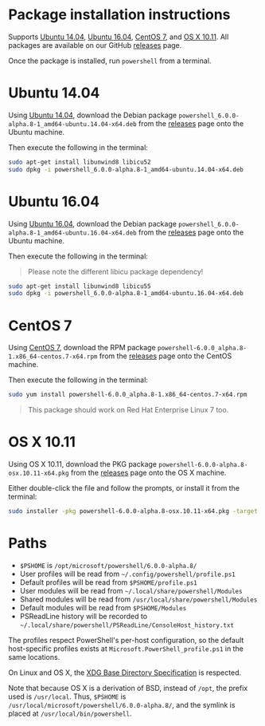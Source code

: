 Package installation instructions
=================================

Supports [Ubuntu 14.04][u14], [Ubuntu 16.04][u16],
[CentOS 7][cos], and [OS X 10.11][osx].
All packages are available on our GitHub [releases][] page.

Once the package is installed, run `powershell` from a terminal.

[u14]: #ubuntu-1404
[u16]: #ubuntu-1604
[cos]: #centos-7
[osx]: #os-x-1011

Ubuntu 14.04
============

Using [Ubuntu 14.04][], download the Debian package
`powershell_6.0.0-alpha.8-1_amd64-ubuntu.14.04-x64.deb`
from the [releases][] page onto the Ubuntu machine.

Then execute the following in the terminal:

```sh
sudo apt-get install libunwind8 libicu52
sudo dpkg -i powershell_6.0.0-alpha.8-1_amd64-ubuntu.14.04-x64.deb
```

[Ubuntu 14.04]: http://releases.ubuntu.com/14.04/

Ubuntu 16.04
============

Using [Ubuntu 16.04][], download the Debian package
`powershell_6.0.0-alpha.8-1_amd64-ubuntu.16.04-x64.deb`
from the [releases][] page onto the Ubuntu machine.

Then execute the following in the terminal:

> Please note the different libicu package dependency!

```sh
sudo apt-get install libunwind8 libicu55
sudo dpkg -i powershell_6.0.0-alpha.8-1_amd64-ubuntu.16.04-x64.deb
```

[Ubuntu 16.04]: http://releases.ubuntu.com/16.04/


CentOS 7
========

Using [CentOS 7][], download the RPM package
`powershell-6.0.0_alpha.8-1.x86_64-centos.7-x64.rpm`
from the [releases][] page onto the CentOS machine.

Then execute the following in the terminal:

```sh
sudo yum install powershell-6.0.0_alpha.8-1.x86_64-centos.7-x64.rpm
```

> This package should work on Red Hat Enterprise Linux 7 too.

[CentOS 7]: https://www.centos.org/download/

OS X 10.11
==========

Using OS X 10.11, download the PKG package `powershell-6.0.0-alpha.8-osx.10.11-x64.pkg` from the [releases][] page onto the OS X machine.

Either double-click the file and follow the prompts,
or install it from the terminal:

```sh
sudo installer -pkg powershell-6.0.0-alpha.8-osx.10.11-x64.pkg -target /
```

Paths
=====

* `$PSHOME` is `/opt/microsoft/powershell/6.0.0-alpha.8/`
* User profiles will be read from `~/.config/powershell/profile.ps1`
* Default profiles will be read from `$PSHOME/profile.ps1`
* User modules will be read from `~/.local/share/powershell/Modules`
* Shared modules will be read from `/usr/local/share/powershell/Modules`
* Default modules will be read from `$PSHOME/Modules`
* PSReadLine history will be recorded to `~/.local/share/powershell/PSReadLine/ConsoleHost_history.txt`

The profiles respect PowerShell's per-host configuration,
so the default host-specific profiles exists at `Microsoft.PowerShell_profile.ps1` in the same locations.

On Linux and OS X, the [XDG Base Directory Specification][xdg-bds] is respected.


Note that because OS X is a derivation of BSD,
instead of `/opt`, the prefix used is `/usr/local`.
Thus, `$PSHOME` is `/usr/local/microsoft/powershell/6.0.0-alpha.8/`,
and the symlink is placed at `/usr/local/bin/powershell`.

[releases]: https://github.com/PowerShell/PowerShell/releases/latest
[xdg-bds]: https://specifications.freedesktop.org/basedir-spec/basedir-spec-latest.html
